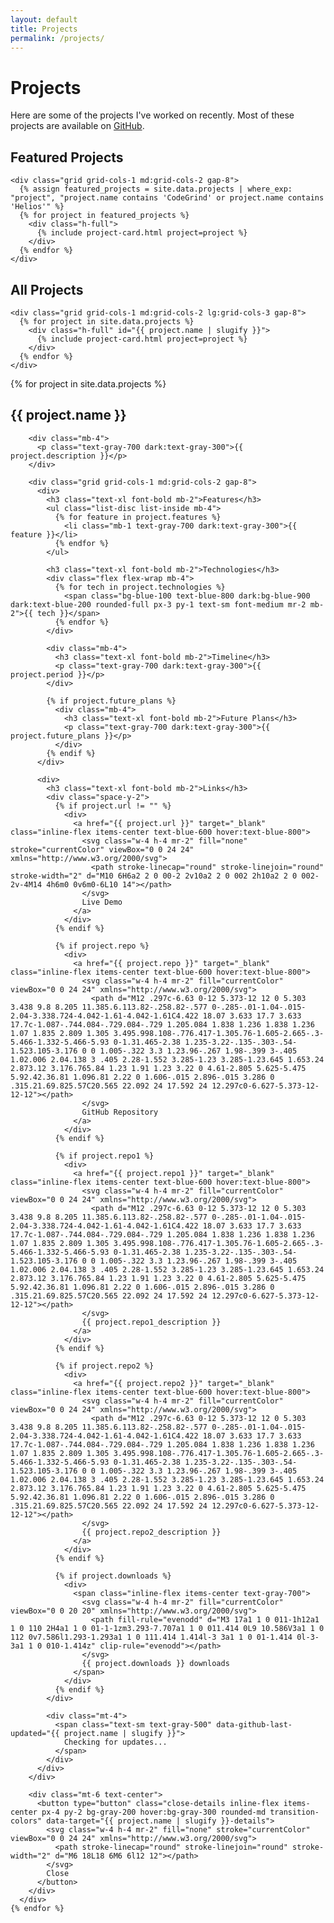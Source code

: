 ```yaml
---
layout: default
title: Projects
permalink: /projects/
---
```


<div class="max-w-6xl mx-auto px-4 sm:px-6 lg:px-8 py-12">
  <h1 class="text-4xl font-bold mb-8">Projects</h1>
  
  <p class="text-lg mb-8">Here are some of the projects I've worked on recently. Most of these projects are available on <a href="https://github.com/rivie13" target="_blank" class="text-blue-600 hover:text-blue-800 underline">GitHub</a>.</p>
  
  <!-- Featured Projects -->
  <section class="mb-16">
    <h2 class="text-2xl font-bold mb-6 pb-2 border-b">Featured Projects</h2>
    
    <div class="grid grid-cols-1 md:grid-cols-2 gap-8">
      {% assign featured_projects = site.data.projects | where_exp: "project", "project.name contains 'CodeGrind' or project.name contains 'Helios'" %}
      {% for project in featured_projects %}
        <div class="h-full">
          {% include project-card.html project=project %}
        </div>
      {% endfor %}
    </div>
  </section>
  
  <!-- All Projects -->
  <section>
    <h2 class="text-2xl font-bold mb-6 pb-2 border-b">All Projects</h2>
    
    <div class="grid grid-cols-1 md:grid-cols-2 lg:grid-cols-3 gap-8">
      {% for project in site.data.projects %}
        <div class="h-full" id="{{ project.name | slugify }}">
          {% include project-card.html project=project %}
        </div>
      {% endfor %}
    </div>
  </section>
  
  <!-- Individual Project Details -->
  <section class="mt-16">
    {% for project in site.data.projects %}
      <div id="{{ project.name | slugify }}-details" class="hidden project-details my-8 p-6 bg-white dark:bg-gray-800 rounded-lg shadow-lg">
        <h2 class="text-2xl font-bold mb-4">{{ project.name }}</h2>
        
        <div class="mb-4">
          <p class="text-gray-700 dark:text-gray-300">{{ project.description }}</p>
        </div>
        
        <div class="grid grid-cols-1 md:grid-cols-2 gap-8">
          <div>
            <h3 class="text-xl font-bold mb-2">Features</h3>
            <ul class="list-disc list-inside mb-4">
              {% for feature in project.features %}
                <li class="mb-1 text-gray-700 dark:text-gray-300">{{ feature }}</li>
              {% endfor %}
            </ul>
            
            <h3 class="text-xl font-bold mb-2">Technologies</h3>
            <div class="flex flex-wrap mb-4">
              {% for tech in project.technologies %}
                <span class="bg-blue-100 text-blue-800 dark:bg-blue-900 dark:text-blue-200 rounded-full px-3 py-1 text-sm font-medium mr-2 mb-2">{{ tech }}</span>
              {% endfor %}
            </div>
            
            <div class="mb-4">
              <h3 class="text-xl font-bold mb-2">Timeline</h3>
              <p class="text-gray-700 dark:text-gray-300">{{ project.period }}</p>
            </div>
            
            {% if project.future_plans %}
              <div class="mb-4">
                <h3 class="text-xl font-bold mb-2">Future Plans</h3>
                <p class="text-gray-700 dark:text-gray-300">{{ project.future_plans }}</p>
              </div>
            {% endif %}
          </div>
          
          <div>
            <h3 class="text-xl font-bold mb-2">Links</h3>
            <div class="space-y-2">
              {% if project.url != "" %}
                <div>
                  <a href="{{ project.url }}" target="_blank" class="inline-flex items-center text-blue-600 hover:text-blue-800">
                    <svg class="w-4 h-4 mr-2" fill="none" stroke="currentColor" viewBox="0 0 24 24" xmlns="http://www.w3.org/2000/svg">
                      <path stroke-linecap="round" stroke-linejoin="round" stroke-width="2" d="M10 6H6a2 2 0 00-2 2v10a2 2 0 002 2h10a2 2 0 002-2v-4M14 4h6m0 0v6m0-6L10 14"></path>
                    </svg>
                    Live Demo
                  </a>
                </div>
              {% endif %}
              
              {% if project.repo %}
                <div>
                  <a href="{{ project.repo }}" target="_blank" class="inline-flex items-center text-blue-600 hover:text-blue-800">
                    <svg class="w-4 h-4 mr-2" fill="currentColor" viewBox="0 0 24 24" xmlns="http://www.w3.org/2000/svg">
                      <path d="M12 .297c-6.63 0-12 5.373-12 12 0 5.303 3.438 9.8 8.205 11.385.6.113.82-.258.82-.577 0-.285-.01-1.04-.015-2.04-3.338.724-4.042-1.61-4.042-1.61C4.422 18.07 3.633 17.7 3.633 17.7c-1.087-.744.084-.729.084-.729 1.205.084 1.838 1.236 1.838 1.236 1.07 1.835 2.809 1.305 3.495.998.108-.776.417-1.305.76-1.605-2.665-.3-5.466-1.332-5.466-5.93 0-1.31.465-2.38 1.235-3.22-.135-.303-.54-1.523.105-3.176 0 0 1.005-.322 3.3 1.23.96-.267 1.98-.399 3-.405 1.02.006 2.04.138 3 .405 2.28-1.552 3.285-1.23 3.285-1.23.645 1.653.24 2.873.12 3.176.765.84 1.23 1.91 1.23 3.22 0 4.61-2.805 5.625-5.475 5.92.42.36.81 1.096.81 2.22 0 1.606-.015 2.896-.015 3.286 0 .315.21.69.825.57C20.565 22.092 24 17.592 24 12.297c0-6.627-5.373-12-12-12"></path>
                    </svg>
                    GitHub Repository
                  </a>
                </div>
              {% endif %}
              
              {% if project.repo1 %}
                <div>
                  <a href="{{ project.repo1 }}" target="_blank" class="inline-flex items-center text-blue-600 hover:text-blue-800">
                    <svg class="w-4 h-4 mr-2" fill="currentColor" viewBox="0 0 24 24" xmlns="http://www.w3.org/2000/svg">
                      <path d="M12 .297c-6.63 0-12 5.373-12 12 0 5.303 3.438 9.8 8.205 11.385.6.113.82-.258.82-.577 0-.285-.01-1.04-.015-2.04-3.338.724-4.042-1.61-4.042-1.61C4.422 18.07 3.633 17.7 3.633 17.7c-1.087-.744.084-.729.084-.729 1.205.084 1.838 1.236 1.838 1.236 1.07 1.835 2.809 1.305 3.495.998.108-.776.417-1.305.76-1.605-2.665-.3-5.466-1.332-5.466-5.93 0-1.31.465-2.38 1.235-3.22-.135-.303-.54-1.523.105-3.176 0 0 1.005-.322 3.3 1.23.96-.267 1.98-.399 3-.405 1.02.006 2.04.138 3 .405 2.28-1.552 3.285-1.23 3.285-1.23.645 1.653.24 2.873.12 3.176.765.84 1.23 1.91 1.23 3.22 0 4.61-2.805 5.625-5.475 5.92.42.36.81 1.096.81 2.22 0 1.606-.015 2.896-.015 3.286 0 .315.21.69.825.57C20.565 22.092 24 17.592 24 12.297c0-6.627-5.373-12-12-12"></path>
                    </svg>
                    {{ project.repo1_description }}
                  </a>
                </div>
              {% endif %}
              
              {% if project.repo2 %}
                <div>
                  <a href="{{ project.repo2 }}" target="_blank" class="inline-flex items-center text-blue-600 hover:text-blue-800">
                    <svg class="w-4 h-4 mr-2" fill="currentColor" viewBox="0 0 24 24" xmlns="http://www.w3.org/2000/svg">
                      <path d="M12 .297c-6.63 0-12 5.373-12 12 0 5.303 3.438 9.8 8.205 11.385.6.113.82-.258.82-.577 0-.285-.01-1.04-.015-2.04-3.338.724-4.042-1.61-4.042-1.61C4.422 18.07 3.633 17.7 3.633 17.7c-1.087-.744.084-.729.084-.729 1.205.084 1.838 1.236 1.838 1.236 1.07 1.835 2.809 1.305 3.495.998.108-.776.417-1.305.76-1.605-2.665-.3-5.466-1.332-5.466-5.93 0-1.31.465-2.38 1.235-3.22-.135-.303-.54-1.523.105-3.176 0 0 1.005-.322 3.3 1.23.96-.267 1.98-.399 3-.405 1.02.006 2.04.138 3 .405 2.28-1.552 3.285-1.23 3.285-1.23.645 1.653.24 2.873.12 3.176.765.84 1.23 1.91 1.23 3.22 0 4.61-2.805 5.625-5.475 5.92.42.36.81 1.096.81 2.22 0 1.606-.015 2.896-.015 3.286 0 .315.21.69.825.57C20.565 22.092 24 17.592 24 12.297c0-6.627-5.373-12-12-12"></path>
                    </svg>
                    {{ project.repo2_description }}
                  </a>
                </div>
              {% endif %}
              
              {% if project.downloads %}
                <div>
                  <span class="inline-flex items-center text-gray-700">
                    <svg class="w-4 h-4 mr-2" fill="currentColor" viewBox="0 0 20 20" xmlns="http://www.w3.org/2000/svg">
                      <path fill-rule="evenodd" d="M3 17a1 1 0 011-1h12a1 1 0 110 2H4a1 1 0 01-1-1zm3.293-7.707a1 1 0 011.414 0L9 10.586V3a1 1 0 112 0v7.586l1.293-1.293a1 1 0 111.414 1.414l-3 3a1 1 0 01-1.414 0l-3-3a1 1 0 010-1.414z" clip-rule="evenodd"></path>
                    </svg>
                    {{ project.downloads }} downloads
                  </span>
                </div>
              {% endif %}
            </div>
            
            <div class="mt-4">
              <span class="text-sm text-gray-500" data-github-last-updated="{{ project.name | slugify }}">
                Checking for updates...
              </span>
            </div>
          </div>
        </div>
        
        <div class="mt-6 text-center">
          <button type="button" class="close-details inline-flex items-center px-4 py-2 bg-gray-200 hover:bg-gray-300 rounded-md transition-colors" data-target="{{ project.name | slugify }}-details">
            <svg class="w-4 h-4 mr-2" fill="none" stroke="currentColor" viewBox="0 0 24 24" xmlns="http://www.w3.org/2000/svg">
              <path stroke-linecap="round" stroke-linejoin="round" stroke-width="2" d="M6 18L18 6M6 6l12 12"></path>
            </svg>
            Close
          </button>
        </div>
      </div>
    {% endfor %}
  </section>
</div>

<script>
  document.addEventListener('DOMContentLoaded', function() {
    // Project details toggle
    document.querySelectorAll('.project-card-link').forEach(link => {
      link.addEventListener('click', function(e) {
        e.preventDefault();
        const targetId = this.getAttribute('data-target');
        const detailsElement = document.getElementById(targetId);
        
        // Hide all other details sections
        document.querySelectorAll('.project-details').forEach(element => {
          element.classList.add('hidden');
        });
        
        // Show the selected details section
        detailsElement.classList.remove('hidden');
        
        // Scroll to the details section
        detailsElement.scrollIntoView({ behavior: 'smooth', block: 'start' });
      });
    });
    
    // Close buttons for details sections
    document.querySelectorAll('.close-details').forEach(button => {
      button.addEventListener('click', function() {
        const targetId = this.getAttribute('data-target');
        const detailsElement = document.getElementById(targetId);
        detailsElement.classList.add('hidden');
      });
    });
  });
</script> 